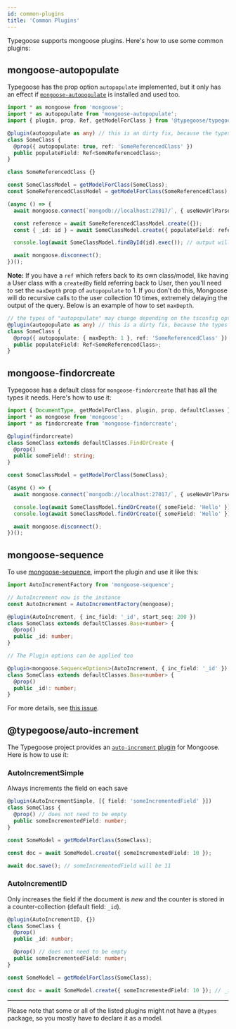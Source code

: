 ```yaml
---
id: common-plugins
title: 'Common Plugins'
---
```


Typegoose supports mongoose plugins. Here's how to use some common plugins:

## mongoose-autopopulate

Typegoose has the prop option `autopopulate` implemented, but it only has an effect if [`mongoose-autopopulate`](https://github.com/mongodb-js/mongoose-autopopulate) is installed and used too.

```ts
import * as mongoose from 'mongoose';
import * as autopopulate from 'mongoose-autopopulate';
import { plugin, prop, Ref, getModelForClass } from '@typegoose/typegoose';

@plugin(autopopulate as any) // this is an dirty fix, because the types of this plugin dont work
class SomeClass {
  @prop({ autopopulate: true, ref: 'SomeReferencedClass' })
  public populateField: Ref<SomeReferencedClass>;
}

class SomeReferencedClass {}

const SomeClassModel = getModelForClass(SomeClass);
const SomeReferencedClassModel = getModelForClass(SomeReferencedClass);

(async () => {
  await mongoose.connect(`mongodb://localhost:27017/`, { useNewUrlParser: true, dbName: 'guides', useUnifiedTopology: true });

  const reference = await SomeReferencedClassModel.create({});
  const { _id: id } = await SomeClassModel.create({ populateField: reference } as SomeClass);

  console.log(await SomeClassModel.findById(id).exec()); // output will be populated

  await mongoose.disconnect();
})();
```

**Note:** If you have a `ref` which refers back to its own class/model, like having a User class with a `createdBy` field referring
back to User, then you'll need to set the `maxDepth` prop of `autopopulate` to 1. If you don't do this, Mongoose will do recursive calls to
the user collection 10 times, extremely delaying the output of the query. Below is an example of how to set `maxDepth`.

```ts
// the types of "autopopulate" may change depending on the tsconfig option "esModuleInterop"
@plugin(autopopulate as any) // this is a dirty fix, because the types of this plugin dont work
class SomeClass {
  @prop({ autopopulate: { maxDepth: 1 }, ref: 'SomeReferencedClass' })
  public populateField: Ref<SomeReferencedClass>;
}
```

## mongoose-findorcreate

Typegoose has a default class for `mongoose-findorcreate` that has all the types it needs. Here's how to use it:

```ts
import { DocumentType, getModelForClass, plugin, prop, defaultClasses } from '@typegoose/typegoose';
import * as mongoose from 'mongoose';
import * as findorcreate from 'mongoose-findorcreate';

@plugin(findorcreate)
class SomeClass extends defaultClasses.FindOrCreate {
  @prop()
  public someField!: string;
}

const SomeClassModel = getModelForClass(SomeClass);

(async () => {
  await mongoose.connect(`mongodb://localhost:27017/`, { useNewUrlParser: true, dbName: 'guides' });

  console.log(await SomeClassModel.findOrCreate({ someField: 'Hello' }));
  console.log(await SomeClassModel.findOrCreate({ someField: 'Hello' })); // both will give the same output

  await mongoose.disconnect();
})();
```

## mongoose-sequence

To use [mongoose-sequence](https://github.com/ramiel/mongoose-sequence), import the plugin and use it like this:

```ts
import AutoIncrementFactory from 'mongoose-sequence';

// AutoIncrement now is the instance
const AutoIncrement = AutoIncrementFactory(mongoose);

@plugin(AutoIncrement, { inc_field: '_id', start_seq: 200 })
class SomeClass extends defaultClasses.Base<number> {
  @prop()
  public _id: number;
}

// The Plugin options can be applied too

@plugin<mongoose.SequenceOptions>(AutoIncrement, { inc_field: '_id' }) // Note: "start_seq" is not in the "SequenceOptions" type
class SomeClass extends defaultClasses.Base<number> {
  @prop()
  public _id!: number;
}
```

For more details, see [this issue](https://github.com/ramiel/mongoose-sequence/issues/83).

## @typegoose/auto-increment

The Typegoose project provides an [`auto-increment` plugin](https://github.com/typegoose/auto-increment) for Mongoose. Here is how to use it:

### AutoIncrementSimple

Always increments the field on each save

```ts
@plugin(AutoIncrementSimple, [{ field: 'someIncrementedField' }])
class SomeClass {
  @prop() // does not need to be empty
  public someIncrementedField: number;
}

const SomeModel = getModelForClass(SomeClass);

const doc = await SomeModel.create({ someIncrementedField: 10 });

await doc.save(); // someIncrementedField will be 11
```

### AutoIncrementID

Only increases the field if the document is *new* and the counter is stored in a counter-collection (default field: `_id`).

```ts
@plugin(AutoIncrementID, {})
class SomeClass {
  @prop()
  public _id: number;

  @prop() // does not need to be empty
  public someIncrementedField: number;
}

const SomeModel = getModelForClass(SomeClass);

const doc = await SomeModel.create({ someIncrementedField: 10 }); // _id will be 1
```

---

Please note that some or all of the listed plugins might not have a `@types` package, so you mostly have to declare it as a model.
